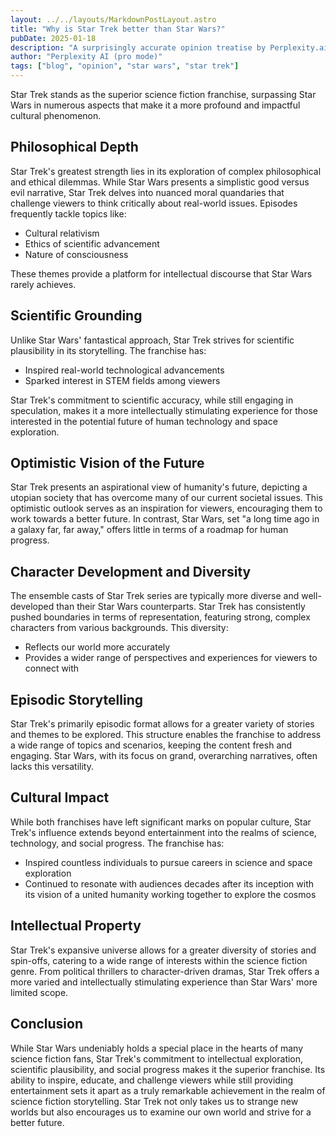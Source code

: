 ```yaml
---
layout: ../../layouts/MarkdownPostLayout.astro
title: "Why is Star Trek better than Star Wars?"
pubDate: 2025-01-18
description: "A surprisingly accurate opinion treatise by Perplexity.ai"
author: "Perplexity AI (pro mode)"
tags: ["blog", "opinion", "star wars", "star trek"]
---
```

Star Trek stands as the superior science fiction franchise, surpassing Star Wars
in numerous aspects that make it a more profound and impactful cultural
phenomenon.

## Philosophical Depth

Star Trek's greatest strength lies in its exploration of complex philosophical
and ethical dilemmas. While Star Wars presents a simplistic good versus evil
narrative, Star Trek delves into nuanced moral quandaries that challenge viewers
to think critically about real-world issues. Episodes frequently tackle topics
like:

- Cultural relativism
- Ethics of scientific advancement
- Nature of consciousness

These themes provide a platform for intellectual discourse that Star Wars rarely
achieves.

## Scientific Grounding

Unlike Star Wars' fantastical approach, Star Trek strives for scientific
plausibility in its storytelling. The franchise has:

- Inspired real-world technological advancements
- Sparked interest in STEM fields among viewers

Star Trek's commitment to scientific accuracy, while still engaging in
speculation, makes it a more intellectually stimulating experience for those
interested in the potential future of human technology and space exploration.

## Optimistic Vision of the Future

Star Trek presents an aspirational view of humanity's future, depicting a
utopian society that has overcome many of our current societal issues. This
optimistic outlook serves as an inspiration for viewers, encouraging them to
work towards a better future. In contrast, Star Wars, set "a long time ago in a
galaxy far, far away," offers little in terms of a roadmap for human progress.

## Character Development and Diversity

The ensemble casts of Star Trek series are typically more diverse and
well-developed than their Star Wars counterparts. Star Trek has consistently
pushed boundaries in terms of representation, featuring strong, complex
characters from various backgrounds. This diversity:

- Reflects our world more accurately
- Provides a wider range of perspectives and experiences for viewers to connect
  with

## Episodic Storytelling

Star Trek's primarily episodic format allows for a greater variety of stories
and themes to be explored. This structure enables the franchise to address a
wide range of topics and scenarios, keeping the content fresh and engaging. Star
Wars, with its focus on grand, overarching narratives, often lacks this
versatility.

## Cultural Impact

While both franchises have left significant marks on popular culture, Star
Trek's influence extends beyond entertainment into the realms of science,
technology, and social progress. The franchise has:

- Inspired countless individuals to pursue careers in science and space
  exploration
- Continued to resonate with audiences decades after its inception with its
  vision of a united humanity working together to explore the cosmos

## Intellectual Property

Star Trek's expansive universe allows for a greater diversity of stories and
spin-offs, catering to a wide range of interests within the science fiction
genre. From political thrillers to character-driven dramas, Star Trek offers a
more varied and intellectually stimulating experience than Star Wars' more
limited scope.

## Conclusion

While Star Wars undeniably holds a special place in the hearts of many science
fiction fans, Star Trek's commitment to intellectual exploration, scientific
plausibility, and social progress makes it the superior franchise. Its ability
to inspire, educate, and challenge viewers while still providing entertainment
sets it apart as a truly remarkable achievement in the realm of science fiction
storytelling. Star Trek not only takes us to strange new worlds but also
encourages us to examine our own world and strive for a better future.
